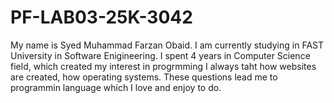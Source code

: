 # PF-LAB03-25K-3042
 My name is Syed Muhammad Farzan Obaid. I am currently studying in FAST University in Software Enigineering. I spent 4 years in Computer Science field, which created my interest in progrmming I always taht how websites are created, how operating systems. These questions lead me to programmin language which I love and enjoy to do. 
